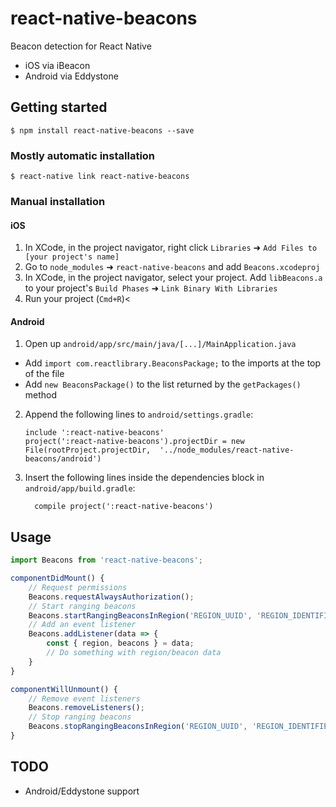# react-native-beacons

Beacon detection for React Native
- iOS via iBeacon
- Android via Eddystone

## Getting started

`$ npm install react-native-beacons --save`

### Mostly automatic installation

`$ react-native link react-native-beacons`

### Manual installation


#### iOS

1. In XCode, in the project navigator, right click `Libraries` ➜ `Add Files to [your project's name]`
2. Go to `node_modules` ➜ `react-native-beacons` and add `Beacons.xcodeproj`
3. In XCode, in the project navigator, select your project. Add `libBeacons.a` to your project's `Build Phases` ➜ `Link Binary With Libraries`
4. Run your project (`Cmd+R`)<

#### Android

1. Open up `android/app/src/main/java/[...]/MainApplication.java`
  - Add `import com.reactlibrary.BeaconsPackage;` to the imports at the top of the file
  - Add `new BeaconsPackage()` to the list returned by the `getPackages()` method
2. Append the following lines to `android/settings.gradle`:
  	```
  	include ':react-native-beacons'
  	project(':react-native-beacons').projectDir = new File(rootProject.projectDir, 	'../node_modules/react-native-beacons/android')
  	```
3. Insert the following lines inside the dependencies block in `android/app/build.gradle`:
  	```
      compile project(':react-native-beacons')
  	```


## Usage
```javascript
import Beacons from 'react-native-beacons';

componentDidMount() {
	// Request permissions
	Beacons.requestAlwaysAuthorization();
	// Start ranging beacons
	Beacons.startRangingBeaconsInRegion('REGION_UUID', 'REGION_IDENTIFIER')
	// Add an event listener
	Beacons.addListener(data => {
		const { region, beacons } = data;
		// Do something with region/beacon data
	}
}

componentWillUnmount() {
	// Remove event listeners
	Beacons.removeListeners();
	// Stop ranging beacons
	Beacons.stopRangingBeaconsInRegion('REGION_UUID', 'REGION_IDENTIFIER');
}
```

## TODO
- Android/Eddystone support